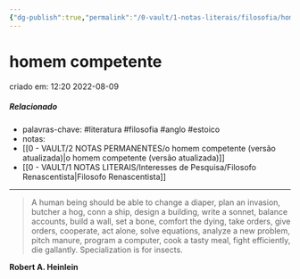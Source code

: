```yaml
---
{"dg-publish":true,"permalink":"/0-vault/1-notas-literais/filosofia/homem-competente/","title":"homem competente","tags":["literatura","filosofia","anglo","estoico"],"dgHomeLink":true,"dgShowLocalGraph":true,"dgShowFileTree":true,"dgEnableSearch":true}
---
```


# homem competente
criado em: 12:20 2022-08-09

##### Relacionado
- palavras-chave: #literatura #filosofia #anglo #estoico 
- notas:
- [[0 - VAULT/2 NOTAS PERMANENTES/o homem competente (versão atualizada)\|o homem competente (versão atualizada)]]
- [[0 - VAULT/1 NOTAS LITERAIS/Interesses de Pesquisa/Filosofo Renascentista\|Filosofo Renascentista]]

---

>A human being should be able to change a diaper, plan an invasion, butcher a hog, conn a ship, design a building, write a sonnet, balance accounts, build a wall, set a bone, comfort the dying, take orders, give orders, cooperate, act alone, solve equations, analyze a new problem, pitch manure, program a computer, cook a tasty meal, fight efficiently, die gallantly. Specialization is for insects.

**Robert A. Heinlein**